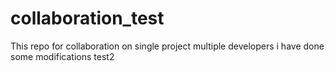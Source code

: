 # collaboration_test

This repo for collaboration on single project multiple developers
i have done some modifications
test2
